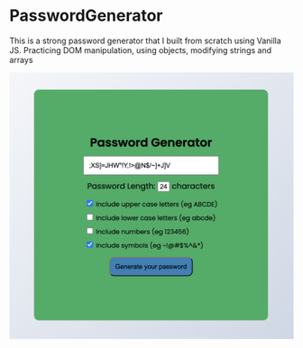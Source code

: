 # PasswordGenerator

This is a strong password generator that I built from scratch using Vanilla JS. Practicing DOM manipulation, using objects, modifying strings and arrays

![Password Generator in Action](passwordGen.png?raw=true "paswordGen")
